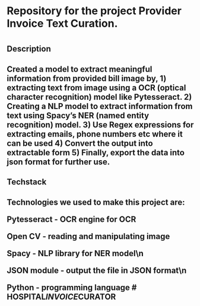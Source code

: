 <h1>Repository for the project Provider Invoice Text Curation.<h1>

<h2> Description <h2> 
Created a model to extract meaningful information from provided bill image by,
1) extracting text from image using a OCR (optical character recognition) model like Pytesseract.
2) Creating a NLP model to extract information from text using Spacy’s NER (named entity recognition) model.
3) Use Regex expressions for extracting emails, phone numbers etc where it can be used
4) Convert the output into extractable form
5) Finally, export the data into json format for further use.

<h2>Techstack<h2>
Technologies we used to make this project are:

Pytesseract - OCR engine for OCR

Open CV - reading and manipulating image

Spacy - NLP library for NER model\n

JSON module - output the file in JSON format\n

Python - programming language
#   H O S P I T A L _ I N V O I C E _ C U R A T O R 
 
 
